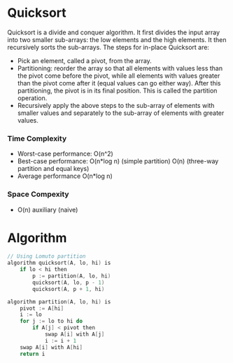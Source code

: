 # Quicksort
Quicksort is a divide and conquer algorithm. It first divides the input array into two smaller sub-arrays: the low elements and the high elements. It then recursively sorts the sub-arrays. The steps for in-place Quicksort are:
* Pick an element, called a pivot, from the array.
* Partitioning: reorder the array so that all elements with values less than the pivot come before the pivot, while all elements with values greater than the pivot come after it (equal values can go either way). After this partitioning, the pivot is in its final position. This is called the partition operation.
* Recursively apply the above steps to the sub-array of elements with smaller values and separately to the sub-array of elements with greater values.


### Time Complexity
* Worst-case performance:  O(n^2)
* Best-case performance: O(n\*log n) (simple partition)
                         O(n) (three-way partition and equal keys)
* Average performance O(n\*log n)


### Space Compexity
* O(n) auxiliary (naive)


# Algorithm
```C
// Using Lomuto partition
algorithm quicksort(A, lo, hi) is
    if lo < hi then
        p := partition(A, lo, hi)
        quicksort(A, lo, p - 1)
        quicksort(A, p + 1, hi)

algorithm partition(A, lo, hi) is
    pivot := A[hi]
    i := lo
    for j := lo to hi do
        if A[j] < pivot then
            swap A[i] with A[j]
            i := i + 1
    swap A[i] with A[hi]
    return i
```